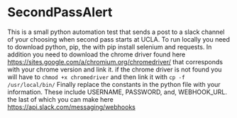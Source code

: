 # SecondPassAlert
This is a small python automation test that sends a post to a slack channel of your choosing when second pass starts at UCLA.
To run locally you need to download python, pip, the with pip install selenium and requests. In addition you need to download the chrome driver found here https://sites.google.com/a/chromium.org/chromedriver/ that corresponds with your chrome version and link it. if the chrome driver is not found you will have to `chmod +x chromedriver` and then link it with  `cp -f /usr/local/bin/`
Finally replace the constants in the python file with your information. These include USERNAME, PASSWORD, and, WEBHOOK_URL. the last of which you can make here https://api.slack.com/messaging/webhooks
